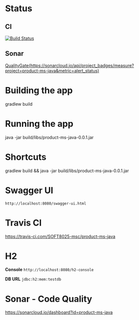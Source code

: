 # Status
## CI
[![Build Status](https://travis-ci.com/SOFT8025-msc/product-ms-java.svg?branch=category-crud)](https://travis-ci.com/SOFT8025-msc/product-ms-java)
## Sonar
[QualityGate(https://sonarcloud.io/api/project_badges/measure?project=product-ms-java&metric=alert_status)](https://sonarcloud.io/api/project_badges/measure?project=product-ms-java&metric=alert_status)

# Building the app
gradlew build

# Running the app
java -jar build/libs/product-ms-java-0.0.1.jar

# Shortcuts
gradlew build && java -jar build/libs/product-ms-java-0.0.1.jar

# Swagger UI
`http://localhost:8080/swagger-ui.html`

# Travis CI
https://travis-ci.com/SOFT8025-msc/product-ms-java

# H2
**Console** `http://localhost:8080/h2-console`

**DB URL** `jdbc:h2:mem:testdb`

# Sonar - Code Quality
https://sonarcloud.io/dashboard?id=product-ms-java
